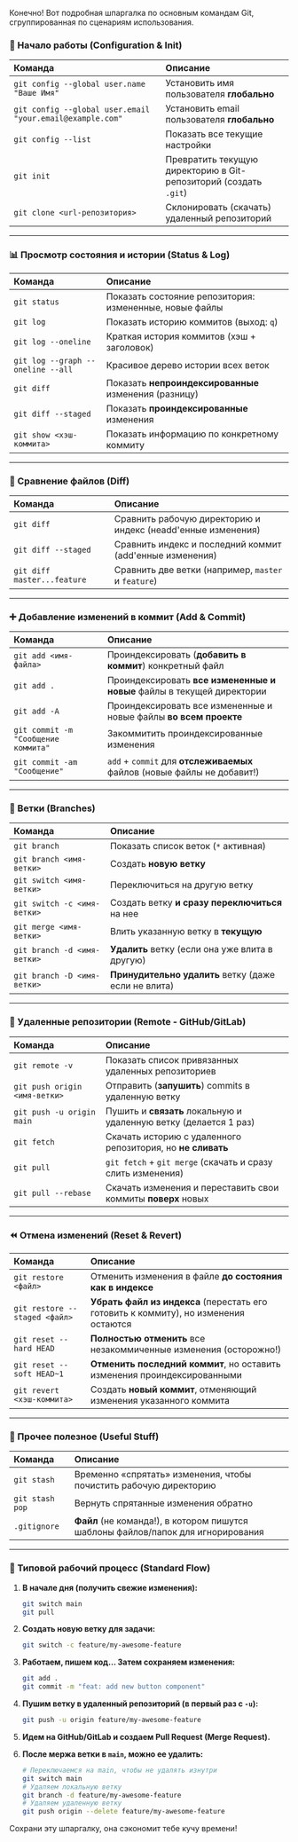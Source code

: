 Конечно! Вот подробная шпаргалка по основным командам Git, сгруппированная по сценариям использования.

### 🏁 Начало работы (Configuration & Init)

| Команда | Описание |
| :--- | :--- |
| `git config --global user.name "Ваше Имя"` | Установить имя пользователя **глобально** |
| `git config --global user.email "your.email@example.com"` | Установить email пользователя **глобально** |
| `git config --list` | Показать все текущие настройки |
| `git init` | Превратить текущую директорию в Git-репозиторий (создать `.git`) |
| `git clone <url-репозитория>` | Склонировать (скачать) удаленный репозиторий |

---

### 📊 Просмотр состояния и истории (Status & Log)

| Команда | Описание |
| :--- | :--- |
| `git status` | Показать состояние репозитория: измененные, новые файлы |
| `git log` | Показать историю коммитов (выход: `q`) |
| `git log --oneline` | Краткая история коммитов (хэш + заголовок) |
| `git log --graph --oneline --all` | Красивое дерево истории всех веток |
| `git diff` | Показать **непроиндексированные** изменения (разницу) |
| `git diff --staged` | Показать **проиндексированные** изменения |
| `git show <хэш-коммита>` | Показать информацию по конкретному коммиту |

---

### 📌 Сравнение файлов (Diff)

| Команда | Описание |
| :--- | :--- |
| `git diff` | Сравнить рабочую директорию и индекс (неadd'енные изменения) |
| `git diff --staged` | Сравнить индекс и последний коммит (add'енные изменения) |
| `git diff master...feature` | Сравнить две ветки (например, `master` и `feature`) |

---

### ➕ Добавление изменений в коммит (Add & Commit)

| Команда | Описание |
| :--- | :--- |
| `git add <имя-файла>` | Проиндексировать (**добавить в коммит**) конкретный файл |
| `git add .` | Проиндексировать **все измененные и новые** файлы в текущей директории |
| `git add -A` | Проиндексировать все измененные и новые файлы **во всем проекте** |
| `git commit -m "Сообщение коммита"` | Закоммитить проиндексированные изменения |
| `git commit -am "Сообщение"` | `add` + `commit` для **отслеживаемых** файлов (новые файлы не добавит!) |

---

### 🌳 Ветки (Branches)

| Команда | Описание |
| :--- | :--- |
| `git branch` | Показать список веток (`*` активная) |
| `git branch <имя-ветки>` | Создать **новую ветку** |
| `git switch <имя-ветки>` | Переключиться на другую ветку |
| `git switch -c <имя-ветки>` | Создать ветку **и сразу переключиться** на нее |
| `git merge <имя-ветки>` | Влить указанную ветку в **текущую** |
| `git branch -d <имя-ветки>` | **Удалить** ветку (если она уже влита в другую) |
| `git branch -D <имя-ветки>` | **Принудительно удалить** ветку (даже если не влита) |

---

### 🔄 Удаленные репозитории (Remote - GitHub/GitLab)

| Команда | Описание |
| :--- | :--- |
| `git remote -v` | Показать список привязанных удаленных репозиториев |
| `git push origin <имя-ветки>` | Отправить (**запушить**) commits в удаленную ветку |
| `git push -u origin main` | Пушить и **связать** локальную и удаленную ветку (делается 1 раз) |
| `git fetch` | Скачать историю с удаленного репозитория, но **не сливать** |
| `git pull` | `git fetch` + `git merge` (скачать и сразу слить изменения) |
| `git pull --rebase` | Скачать изменения и переставить свои коммиты **поверх** новых |

---

### ⏪ Отмена изменений (Reset & Revert)

| Команда | Описание |
| :--- | :--- |
| `git restore <файл>` | Отменить изменения в файле **до состояния как в индексе** |
| `git restore --staged <файл>` | **Убрать файл из индекса** (перестать его готовить к коммиту), но изменения остаются |
| `git reset --hard HEAD` | **Полностью отменить** все незакоммиченные изменения (осторожно!) |
| `git reset --soft HEAD~1` | **Отменить последний коммит**, но оставить изменения проиндексированными |
| `git revert <хэш-коммита>` | Создать **новый коммит**, отменяющий изменения указанного коммита |

---

### 🧹 Прочее полезное (Useful Stuff)

| Команда | Описание |
| :--- | :--- |
| `git stash` | Временно «спрятать» изменения, чтобы почистить рабочую директорию |
| `git stash pop` | Вернуть спрятанные изменения обратно |
| `.gitignore` | **Файл** (не команда!), в котором пишутся шаблоны файлов/папок для игнорирования |

---

### 🚀 Типовой рабочий процесс (Standard Flow)

1.  **В начале дня (получить свежие изменения):**
    ```bash
    git switch main
    git pull
    ```

2.  **Создать новую ветку для задачи:**
    ```bash
    git switch -c feature/my-awesome-feature
    ```

3.  **Работаем, пишем код... Затем сохраняем изменения:**
    ```bash
    git add .
    git commit -m "feat: add new button component"
    ```

4.  **Пушим ветку в удаленный репозиторий (в первый раз с `-u`):**
    ```bash
    git push -u origin feature/my-awesome-feature
    ```

5.  **Идем на GitHub/GitLab и создаем Pull Request (Merge Request).**

6.  **После мержа ветки в `main`, можно ее удалить:**
    ```bash
    # Переключаемся на main, чтобы не удалять изнутри
    git switch main
    # Удаляем локальную ветку
    git branch -d feature/my-awesome-feature
    # Удаляем удаленную ветку
    git push origin --delete feature/my-awesome-feature
    ```

Сохрани эту шпаргалку, она сэкономит тебе кучу времени!